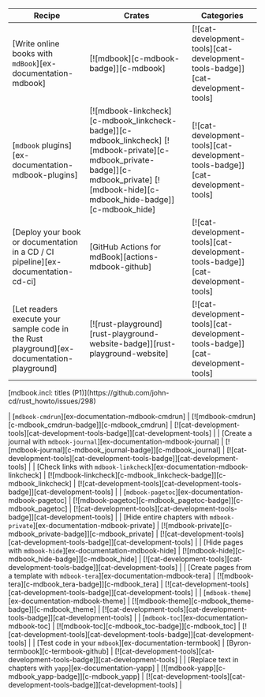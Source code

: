 | Recipe | Crates | Categories |
|--------|--------|------------|
| [Write online books with `mdBook`][ex-documentation-mdbook] | [![mdbook][c-mdbook-badge]][c-mdbook] | [![cat-development-tools][cat-development-tools-badge]][cat-development-tools] |
| [`mdbook` plugins][ex-documentation-mdbook-plugins] | [![mdbook-linkcheck][c-mdbook_linkcheck-badge]][c-mdbook_linkcheck] [![mdbook-private][c-mdbook_private-badge]][c-mdbook_private] [![mdbook-hide][c-mdbook_hide-badge]][c-mdbook_hide] | [![cat-development-tools][cat-development-tools-badge]][cat-development-tools] |
| [Deploy your book or documentation in a CD / CI pipeline][ex-documentation-cd-ci] | [GitHub Actions for mdBook][actions-mdbook-github] | [![cat-development-tools][cat-development-tools-badge]][cat-development-tools] |
| [Let readers execute your sample code in the Rust playground][ex-documentation-playground] | [![rust-playground][rust-playground-website-badge]][rust-playground-website] | [![cat-development-tools][cat-development-tools-badge]][cat-development-tools] |

<div class="hidden">
[mdbook.incl: titles (P1)](https://github.com/john-cd/rust_howto/issues/298)

| [`mdbook-cmdrun`][ex-documentation-mdbook-cmdrun] | [![mdbook-cmdrun][c-mdbook_cmdrun-badge]][c-mdbook_cmdrun] | [![cat-development-tools][cat-development-tools-badge]][cat-development-tools] |
| [Create a journal with `mdbook-journal`][ex-documentation-mdbook-journal] | [![mdbook-journal][c-mdbook_journal-badge]][c-mdbook_journal] | [![cat-development-tools][cat-development-tools-badge]][cat-development-tools] |
| [Check links with `mdbook-linkcheck`][ex-documentation-mdbook-linkcheck] | [![mdbook-linkcheck][c-mdbook_linkcheck-badge]][c-mdbook_linkcheck] | [![cat-development-tools][cat-development-tools-badge]][cat-development-tools] |
| [`mdbook-pagetoc`][ex-documentation-mdbook-pagetoc] | [![mdbook-pagetoc][c-mdbook_pagetoc-badge]][c-mdbook_pagetoc] | [![cat-development-tools][cat-development-tools-badge]][cat-development-tools] |
| [Hide entire chapters with `mdbook-private`][ex-documentation-mdbook-private] | [![mdbook-private][c-mdbook_private-badge]][c-mdbook_private] | [![cat-development-tools][cat-development-tools-badge]][cat-development-tools] |
| [Hide pages with `mdbook-hide`][ex-documentation-mdbook-hide] | [![mdbook-hide][c-mdbook_hide-badge]][c-mdbook_hide] | [![cat-development-tools][cat-development-tools-badge]][cat-development-tools] |
| [Create pages from a template with `mdbook-tera`][ex-documentation-mdbook-tera] | [![mdbook-tera][c-mdbook_tera-badge]][c-mdbook_tera] | [![cat-development-tools][cat-development-tools-badge]][cat-development-tools] |
| [`mdbook-theme`][ex-documentation-mdbook-theme] | [![mdbook-theme][c-mdbook_theme-badge]][c-mdbook_theme] | [![cat-development-tools][cat-development-tools-badge]][cat-development-tools] |
| [`mdbook-toc`][ex-documentation-mdbook-toc] | [![mdbook-toc][c-mdbook_toc-badge]][c-mdbook_toc] | [![cat-development-tools][cat-development-tools-badge]][cat-development-tools] |
| [Test code in your `mdbook`][ex-documentation-termbook] | [Byron-termbook][c-termbook-github] | [![cat-development-tools][cat-development-tools-badge]][cat-development-tools] |
| [Replace text in chapters with `yapp`][ex-documentation-yapp] | [![mdbook-yapp][c-mdbook_yapp-badge]][c-mdbook_yapp] | [![cat-development-tools][cat-development-tools-badge]][cat-development-tools] |

</div>
